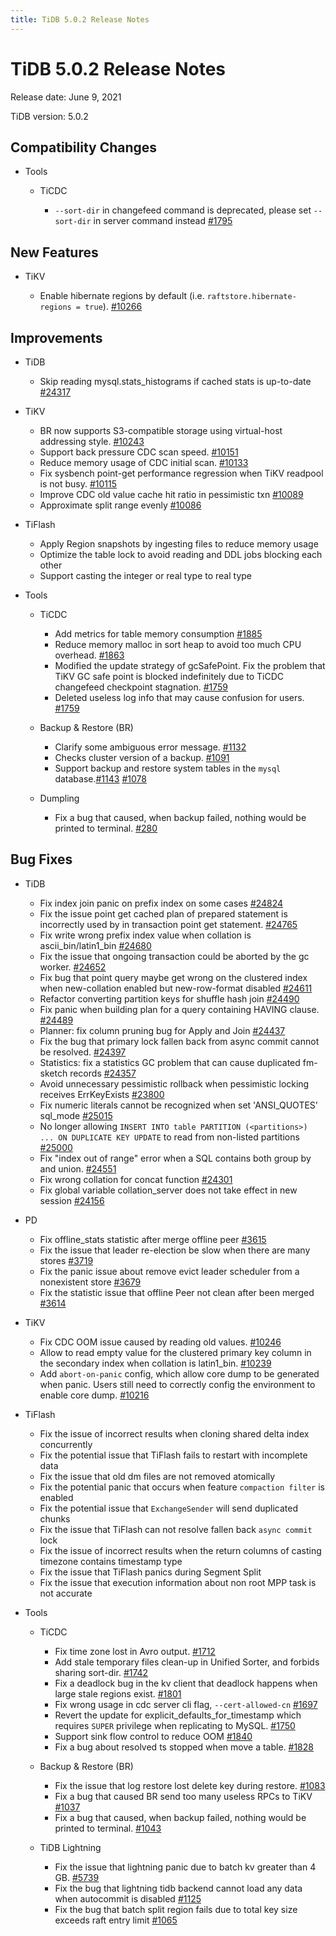 ```yaml
---
title: TiDB 5.0.2 Release Notes
---
```


# TiDB 5.0.2 Release Notes

Release date: June 9, 2021

TiDB version: 5.0.2

## Compatibility Changes

+ Tools

    + TiCDC

        - `--sort-dir` in changefeed command is deprecated, please set `--sort-dir` in server command instead [#1795](https://github.com/pingcap/ticdc/pull/1795)

## New Features

+ TiKV

    - Enable hibernate regions by default (i.e. `raftstore.hibernate-regions = true`). [#10266](https://github.com/tikv/tikv/pull/10266)

## Improvements

+ TiDB

    - Skip reading mysql.stats_histograms if cached stats is up-to-date [#24317](https://github.com/pingcap/tidb/pull/24317)

+ TiKV

    - BR now supports S3-compatible storage using virtual-host addressing style. [#10243](https://github.com/tikv/tikv/pull/10243)
    - Support back pressure CDC scan speed. [#10151](https://github.com/tikv/tikv/pull/10151)
    - Reduce memory usage of CDC initial scan. [#10133](https://github.com/tikv/tikv/pull/10133)
    - Fix sysbench point-get performance regression when TiKV readpool is not busy. [#10115](https://github.com/tikv/tikv/pull/10115)
    - Improve CDC old value cache hit ratio in pessimistic txn [#10089](https://github.com/tikv/tikv/pull/10089)
    - Approximate split range evenly [#10086](https://github.com/tikv/tikv/pull/10086)

+ TiFlash

    - Apply Region snapshots by ingesting files to reduce memory usage
    - Optimize the table lock to avoid reading and DDL jobs blocking each other
    - Support casting the integer or real type to real type

+ Tools

    + TiCDC

        - Add metrics for table memory consumption [#1885](https://github.com/pingcap/ticdc/pull/1885)
        - Reduce memory malloc in sort heap to avoid too much CPU overhead. [#1863](https://github.com/pingcap/ticdc/pull/1863)
        - Modified the update strategy of gcSafePoint. Fix the problem that TiKV GC safe point is blocked indefinitely due to TiCDC changefeed checkpoint stagnation. [#1759](https://github.com/pingcap/ticdc/pull/1759)
        - Deleted useless log info that may cause confusion for users. [#1759](https://github.com/pingcap/ticdc/pull/1759)

    + Backup & Restore (BR)

        - Clarify some ambiguous error message. [#1132](https://github.com/pingcap/br/pull/1132)
        - Checks cluster version of a backup. [#1091](https://github.com/pingcap/br/pull/1091)
        - Support backup and restore system tables in the `mysql` database.[#1143](https://github.com/pingcap/br/pull/1143) [#1078](https://github.com/pingcap/br/pull/1078)

    + Dumpling

        - Fix a bug that caused, when backup failed, nothing would be printed to terminal. [#280](https://github.com/pingcap/dumpling/pull/280)

## Bug Fixes

+ TiDB

    - Fix index join panic on prefix index on some cases [#24824](https://github.com/pingcap/tidb/pull/24824)
    - Fix the issue point get cached plan of prepared statement is incorrectly used by in transaction point get statement. [#24765](https://github.com/pingcap/tidb/pull/24765)
    - Fix write wrong prefix index value when collation is ascii_bin/latin1_bin [#24680](https://github.com/pingcap/tidb/pull/24680)
    - Fix the issue that ongoing transaction could be aborted by the gc worker. [#24652](https://github.com/pingcap/tidb/pull/24652)
    - Fix bug that point query maybe get wrong on the clustered index when new-collation enabled but new-row-format disabled [#24611](https://github.com/pingcap/tidb/pull/24611)
    - Refactor converting partition keys for shuffle hash join [#24490](https://github.com/pingcap/tidb/pull/24490)
    - Fix panic when building plan for a query containing HAVING clause. [#24489](https://github.com/pingcap/tidb/pull/24489)
    - Planner: fix column pruning bug for Apply and Join [#24437](https://github.com/pingcap/tidb/pull/24437)
    - Fix the bug that primary lock fallen back from async commit cannot be resolved. [#24397](https://github.com/pingcap/tidb/pull/24397)
    - Statistics: fix a statistics GC problem that can cause duplicated fm-sketch records [#24357](https://github.com/pingcap/tidb/pull/24357)
    - Avoid unnecessary pessimistic rollback when pessimistic locking receives ErrKeyExists [#23800](https://github.com/pingcap/tidb/pull/23800)
    - Fix numeric literals cannot be recognized when set 'ANSI_QUOTES' sql_mode [#25015](https://github.com/pingcap/tidb/pull/25015)
    - No longer allowing `INSERT INTO table PARTITION (<partitions>) ... ON DUPLICATE KEY UPDATE` to read from non-listed partitions [#25000](https://github.com/pingcap/tidb/pull/25000)
    - Fix "index out of range" error when a SQL contains both group by and union. [#24551](https://github.com/pingcap/tidb/pull/24551)
    - Fix wrong collation for concat function [#24301](https://github.com/pingcap/tidb/pull/24301)
    - Fix global variable collation_server does not take effect in new session [#24156](https://github.com/pingcap/tidb/pull/24156)

+ PD

    - Fix offline_stats statistic after merge offline peer [#3615](https://github.com/pingcap/pd/pull/3615)
    - Fix the issue that leader re-election be slow when there are many stores [#3719](https://github.com/tikv/pd/pull/3719)
    - Fix the panic issue about remove evict leader scheduler from a nonexistent store [#3679](https://github.com/tikv/pd/pull/3679)
    - Fix the statistic issue that offline Peer not clean after been merged [#3614](https://github.com/tikv/pd/pull/3614)

+ TiKV

    - Fix CDC OOM issue caused by reading old values. [#10246](https://github.com/tikv/tikv/pull/10246)
    - Allow to read empty value for the clustered primary key column in the secondary index when collation is latin1_bin. [#10239](https://github.com/tikv/tikv/pull/10239)
    - Add `abort-on-panic` config, which allow core dump to be generated when panic. Users still need to correctly config the environment to enable core dump. [#10216](https://github.com/tikv/tikv/pull/10216)

+ TiFlash

    - Fix the issue of incorrect results when cloning shared delta index concurrently
    - Fix the potential issue that TiFlash fails to restart with incomplete data
    - Fix the issue that old dm files are not removed atomically
    - Fix the potential panic that occurs when feature `compaction filter` is enabled
    - Fix the potential issue that `ExchangeSender` will send duplicated chunks
    - Fix the issue that TiFlash can not resolve fallen back `async commit` lock
    - Fix the issue of incorrect results when the return columns of casting timezone contains timestamp type
    - Fix the issue that TiFlash panics during Segment Split
    - Fix the issue that execution information about non root MPP task is not accurate

+ Tools

    + TiCDC

        - Fix time zone lost in Avro output. [#1712](https://github.com/pingcap/ticdc/pull/1712)
        - Add stale temporary files clean-up in Unified Sorter, and forbids sharing sort-dir. [#1742](https://github.com/pingcap/ticdc/pull/1742)
        - Fix a deadlock bug in the kv client that deadlock happens when large stale regions exist. [#1801](https://github.com/pingcap/ticdc/pull/1801)
        - Fix wrong usage in cdc server cli flag, `--cert-allowed-cn` [#1697](https://github.com/pingcap/ticdc/pull/1697)
        - Revert the update for explicit_defaults_for_timestamp which requires `SUPER` privilege when replicating to MySQL. [#1750](https://github.com/pingcap/ticdc/pull/1750)
        - Support sink flow control to reduce OOM [#1840](https://github.com/pingcap/ticdc/pull/1840)
        - Fix a bug about resolved ts stopped when move a table. [#1828](https://github.com/pingcap/ticdc/pull/1828)

    + Backup & Restore (BR)

        - Fix the issue that log restore lost delete key during restore. [#1083](https://github.com/pingcap/br/pull/1083)
        - Fix a bug that caused BR send too many useless RPCs to TiKV [#1037](https://github.com/pingcap/br/pull/1037)
        - Fix a bug that caused, when backup failed, nothing would be printed to terminal. [#1043](https://github.com/pingcap/br/pull/1043)

    + TiDB Lightning

        - Fix the issue that lightning panic due to batch kv greater than 4 GB. [#5739](https://github.com/pingcap/br/pull/5739)
        - Fix the bug that lightning tidb backend cannot load any data when autocommit is disabled [#1125](https://github.com/pingcap/br/pull/1125)
        - Fix the bug that batch split region fails due to total key size exceeds raft entry limit [#1065](https://github.com/pingcap/br/pull/1065)
